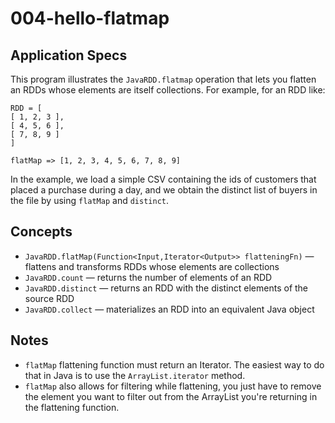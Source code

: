 # 004-hello-flatmap

## Application Specs

This program illustrates the `JavaRDD.flatmap` operation that lets you flatten an RDDs whose elements are itself collections.
For example, for an RDD like:
```
RDD = [
[ 1, 2, 3 ],
[ 4, 5, 6 ],
[ 7, 8, 9 ]
]

flatMap => [1, 2, 3, 4, 5, 6, 7, 8, 9]
```

In the example, we load a simple CSV containing the ids of customers that placed a purchase during a day, and we obtain the distinct list of buyers in the file by using `flatMap` and `distinct`.


## Concepts
+ `JavaRDD.flatMap(Function<Input,Iterator<Output>> flatteningFn)` &mdash; flattens and transforms RDDs whose elements are collections
+ `JavaRDD.count` &mdash; returns the number of elements of an RDD
+ `JavaRDD.distinct` &mdash; returns an RDD with the distinct elements of the source RDD 
+ `JavaRDD.collect` &mdash; materializes an RDD into an equivalent Java object

## Notes

+ `flatMap` flattening function must return an Iterator. The easiest way to do that in Java is to use the `ArrayList.iterator` method.
+ `flatMap` also allows for filtering while flattening, you just have to remove the element you want to filter out from the ArrayList you're returning in the flattening function.